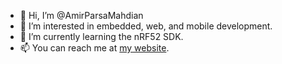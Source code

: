 - 👋 Hi, I’m @AmirParsaMahdian
- 👀 I’m interested in embedded, web, and mobile development.
- 🌱 I’m currently learning the nRF52 SDK.
- 📫 You can reach me at [my website](https://apmahdian.com).

<!---
AmirParsaMahdian/AmirParsaMahdian is a ✨ special ✨ repository because its `README.md` (this file) appears on your GitHub profile.
You can click the Preview link to take a look at your changes.
--->
